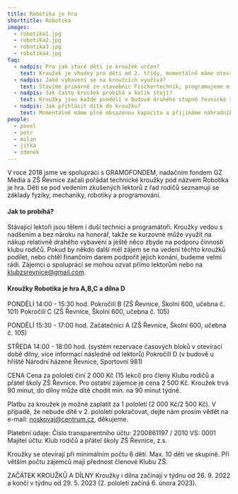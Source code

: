 ```yaml
---
title: Robotika je hra
shorttitle: Robotika
images:
  - robotika1.jpg
  - robotika2.jpg
  - robotika3.jpg
  - robotika4.jpg
faq:
  - nadpis: Pro jak staré děti je kroužek určen?
    text: Kroužek je vhodný pro děti od 2. třídy, momentálně máme otevřené celkem 3 kroužky, které navštěvují děti od 2. třídy. Pro děti od 6. třídy je vhodná dílna, kde se pod vedením lektorů pracuje na vlastních projektech.
  - nadpis: Jaké vybavení se na kroužcích využívá?
    text: Stavíme primárně ze stavebnic Fischertechnik, programujeme micro:bity a občas hrajeme Minecraft Education.
  - nadpis: Jak často kroužek probíhá a kolik stojí?
    text: Kroužky jsou každé pondělí v budově druhého stupně řevnické školy. Kroužek stojí 2 000 Kč na půl roku (pro členy Klubu ZŠ Řevnice, pro nečleny je cena 2 500 Kč), získané finance využíváme na nákup vybavení a další náklady spojené s kroužkem. Od školního roku 2022/23 bude pro pokročilé děti fungovat také dílna v prostorách areálu Národní házené v Řevnicích, Sportovní 981. Otevřená je každou středu od 14:00 do 18:00 hod. S podporou lektora tu děti od 6. třídy tvoří vlastní projekty. Využívají 3D tisk, programovují, staví, pájí a dělají spoustu dalších zajímavých věcí. Cena za vstup do dílny je také 2 000 Kč za pololetí pro členy a 2 500 Kč pro nečleny Klubu.   
  - nadpis: Jak přihlásit dítě do kroužku?
    text: Momentálně máme plně obsazenou kapacitu a přijímáme náhradníky. [Přihláška zde](https://docs.google.com/forms/d/e/1FAIpQLSel7HqKDY0iXwToyVkGUTtWGA9ypfR1fLS_1trIKctgpyCjUA/viewform?usp=pp_url)
people:
  - pavel
  - petr
  - milan
  - jitka
  - zdenek
---
```

V roce 2018 jsme ve spolupráci s GRAMOFONDEM, nadačním fondem GZ Media a ZŠ Řevnice začali pořádat technické kroužky pod názvem Robotika je hra. Děti se pod vedením zkušených lektorů z řad rodičů seznamují se základy fyziky, mechaniky, robotiky a programování. 

<!--vice-->

#### Jak to probíhá?

Stávající lektoři jsou tělem i duší technici a programátoři. Kroužky vedou s nadšením a bez nároku na honorář, takže se kurzovné může využít na nákup relativně drahého vybavení a ještě něco zbyde na podporu činnosti klubu rodičů. Pokud by někdo další měl zájem se na vedení těchto kroužků podílet, nebo chtěl finančním darem podpořit jejich konání, budeme velmi rádi. Zájemci o spolupráci se mohou ozvat přímo lektorům nebo na [klubzsrevnice@gmail.com](mailto:klubzsrevnice@gmail.com).

#### Kroužky Robotika je hra A,B,C a dílna D

PONDĚLÍ 14:00 - 15:30 hod.
Pokročilí B 
(ZŠ Řevnice, Školní 600, učebna č. 101)
Pokročilí C 
(ZŠ Řevnice, Školní 600, učebna č. 105)

PONDĚLÍ 15:30 - 17:00 hod.
Začátečníci A 
(ZŠ Řevnice, Školní 600, učebna č. 105)

STŘEDA 14:00 - 18:00 hod. 
(systém rezervace časových bloků v otevírací době dílny, více informací následně od lektorů)
Pokročilí D 
(v budově u hřiště Národní házené Řevnice,  Sportovní 981)  

CENA
Cena za pololetí činí 2 000 Kč (15 lekcí) pro členy Klubu rodičů a přátel školy ZŠ Řevnice.
Pro ostatní zájemce je cena 2 500 Kč. Kroužek trvá 90 minut, do dílny může dítě chodit min. na 90 minut týdně.  

Platbu za kroužek je možné zaplatit za 1 pololetí (2 000 Kč/2 500 Kč). V případě, že nebude dítě v 2. pololetí pokračovat, dejte nám prosím vědět na e-mail: noskovaj@centrum.cz, děkujeme. 

Platební údaje: 
Číslo transparentního účtu: 2200861197 / 2010
VS: 0001
Majitel účtu: Klub rodičů a přátel školy ZŠ Řevnice, z.s.

Kroužky se otevírají při minimálním počtu 6 dětí. Max. 10 dětí ve skupině. Při větším počtu zájemců mají přednost členové Klubu ZŠ.

ZAČÁTEK KROUŽKŮ A DÍLNY
Kroužky i dílna začínají v týdnu od 26. 9. 2022 a končí v týdnu od 29. 5. 2023 (2. pololetí začíná 6. února 2023). 
